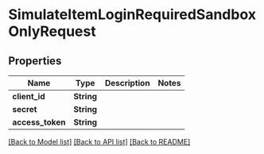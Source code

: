 # SimulateItemLoginRequiredSandboxOnlyRequest

## Properties

Name | Type | Description | Notes
------------ | ------------- | ------------- | -------------
**client_id** | **String** |  | 
**secret** | **String** |  | 
**access_token** | **String** |  | 

[[Back to Model list]](../README.md#documentation-for-models) [[Back to API list]](../README.md#documentation-for-api-endpoints) [[Back to README]](../README.md)


